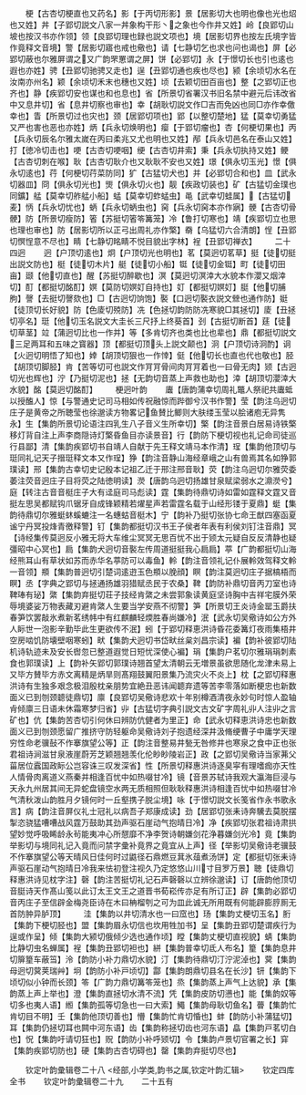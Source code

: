 <!-- { "loadSidebar": true } -->
　　梗【古杏切梗直也又药名】影【于丙切形影】景【居影切大也明也像也光也炤也又姓】丼【子郢切説文八家一丼象构干形丶之象也今作井又姓】岭【良郢切山坡也按汉书亦作领】领【良郢切理也録也説文项也】境【居影切界也按左氏境字皆作竟释文音境】警【居影切寤也戒也儆也】请【七静切乞也求也问也谒也】屏【必郢切蔽也尔雅屏谓之又广韵罘罳谓之屏】饼【必郢切】永【于憬切长也引也逺也遐也亦姓】骋【丑郢切驰骋又走也】逞【丑郢切通也疾也尽也】颍【余顷切水名在汝南亦州名】颖【余顷切禾末也穗也又姓】顷【去颖切田百亩也】整【之郢切正也齐也】静【疾郢切安也谋也和也息也】省【所景切省署汉书旧名禁中避元后讳改省中又息井切】省【息井切察也审也】幸【胡耿切説文作□吉而免凶也同□亦作幸儌幸也】眚【所景切过也灾也】颈【居郢切项也】郢【以整切楚地】猛【莫幸切勇猛又严也害也恶也亦姓】炳【兵永切焕明也】瘿【于郢切瘤也】杏【何梗切果也】丙【兵永切辰名尔雅太嵗在丙曰柔兆又尤也明也又姓】邴【兵永切邑名在泰山又姓】打【徳冷切击也】哽【古杏切哽咽】绠【古杏切井索】秉【兵永切执持又姓】鲠【古杏切刺在喉】耿【古杏切耿介也又耿耿不安也又姓】璟【俱永切玉光】憬【俱永切逺也】荇【何梗切荇菜防同】犷【古猛切犬也】并【必郢切合和也】皿【武永切器皿】冏【俱永切光也】煚【俱永切火也】靓【疾政切装也】矿【古猛切金璞也同鑛】艋【莫幸切舴艋小船】蜢【莫幸切蚱蜢虫】黾【武幸切蛙属】【古猛切麦】怲【兵永切忧也】蛃【兵永切蛃虫也】窉【兵永切窉本亦作寎】骾【古杏切骨骾】防【所景切瘦防】箵【苏挺切箵笭篝笼】冷【鲁打切寒也】靖【疾郢切立也思也理也审也】防【居影切所以正弓出周礼亦作檠】奣【乌猛切六合清朗】悜【丑郢切慏悜意不尽也】睛【七静切眳睛不悦目貌出字林】裎【丑郢切禅衣】
　　二十四迥
　　迥【户顶切逺也】炯【户顶切光也明也】茗【莫迥切茗草】挺【徒切挺出説文防也】梃【徒切木片】艇【徒切小船】铤【徒切金铤】町【徒切田亩】颋【他切直也】醒【苏挺切醉歇也】溟【莫迥切溟涬大水貌本作瀴又烟涬切】酊【都挺切酩酊】嫇【莫防切嫇奵自持也】奵【都挺切嫇奵】脡【他切脯朐】謦【去挺切謦欬也】□【古迥切饷饱】褧【口迥切褧衣説文檾也通作防】娗【徒顶切长好貌】防【色庱切殑防】冼【色拯切韵防防冼寒貌□其拯切】庱【丑拯切亭名】珽【他切玉名説文大圭长三尺抒上终葵首】刭【古挺切断首】莛【徒切草茎】竝【蒲迥切比也一作并】等【多肯切齐也类也比也辈也】鼎【都挺切説文三足两耳和五味之寳器】顶【都挺切顶头上説文颠也】泂【户顶切诗泂酌】诇【火迥切明悟了知也】婞【胡顶切狠也一作悻】侹【他切长也直也代也敬也】胫【胡顶切脚胫】肯【苦等切可也説文作肎肎骨间肉肎肎着也一曰骨无肉】颎【古迥切光也辉也】泞【乃挺切泥也】拯【无韵切音蒸上声救也助也】涬【胡顶切瀴涬大水貌】酩【莫迥切酩酊】
　　梗迥叶韵
　　蠯【唐韵蒲幸切周礼鼈人祭祀共蠯蚳以授醢人】惊【与警通史记司马相如传祝融惊而跸御兮汉书作警】莹【韵注乌迥切庄子是黄帝之所聴莹也徐邈读方物畧记鱼賛比鲫则大肤缕玉莹以脍诸庖无异隽永】生【集韵所景切论语注四乳生八子音义生所幸切】檠【韵注音景白居易诗铁檠移灯背自注上声李商隠诗灯檠昏鱼目亦读景音】行【韵防下梗切视也礼记命司徒巡行县鄙】清【集韵疾郢切书自靖人自献于先王释文靖马本作清】珵【集韵他顶切与珽同礼记天子搢珽释文本又作珵】狰【韵注音静山海经章峨之山有兽焉其名如狰郭璞读】邢【集韵古幸切史记殷本记祖乙迁于邢注邢音耿】荧【韵注乌迥切尔雅荧委萎注荧音迥庄子目将荧之陆徳明读】濙【唐韵乌迥切扬雄甘泉赋梁弱水之濎濙兮】庭【转注古音音梃庄子大有迳庭司马彪读】霆【集韵待鼎切诗如雷如霆释文霆又音挺左思吴都赋钩爪锯牙自成锋颖精若燿星声若雷霆名载于山经形镂于夏鼎】蜓【集韵待鼎切尔雅蜓蚞螇螰注一名蟪蛄音梃木】宁【韵补乃挺切张协七命王猷四塞函夏谧宁丹冥投烽青徼释警】钉【集韵都挺切汉书王子侯者年表有利侯刘钉注音鼎】冥【诗经集传莫迥反小雅无将大车维尘冥冥无思百忧不出于颎太元疑自反反清静也疑彊昭中心冥也】扃【集韵犬迥切音褧左传周道挺挺我心扃扃】葶【广韵都挺切山海经熊耳山有草状如苏而赤华名葶防可以毒鱼】軨【韵注音领礼记仆展軨效驾释文軨一音领】頩【集韵普迥切引楚词逺逰玉色頩以脕顔】瞑【韵注莫迥切庄子据槁梧而瞑】丞【字典之郢切与拯通扬雄羽猎赋丞民于农桑】鞞【韵防补鼎切音丙刀室也诗鞞琫有珌】綮【集韵弃挺切荘子技经肯綮之未尝郭象读黄庭坚诗胸中吉祥宅膜外荣辱境婆娑万物表藏刃避肯綮人生要当学安燕不彻警】笋【所景切王炎诗金罂玉爵扶春笋饮罢敲氷煮新茗绣帏中有红麒麟轻煗胜春尚嫌冷】泯【武永切吴儆诗如公方外人眎世一泡影辛勤毕此生更欲传不泯】蚓【于郢切释恵洪诗昏花委篝灯夜雨集梧井空房啮饥防壊壁咽寒蚓】畎【集韵犬迥切书岱畎丝枲刘昌宗读】褊【韵补彼郢切陆机诗轨迹未及安长辔忽已整道遐觉日短忧深使心褊】琄【集韵户茗切尔雅琄琄刺素食也郭璞读】上【韵补矢郢切郭璞诗翘首望太清朝云无増景虽欲思随化龙津未易上又毕方賛毕方赤文离精是炳旱则髙翔鼓翼阳景集乃流灾火不炎上】枕【之郢切释惠洪诗有生独多艰念极泪殷枕亲朋势宜絶丑恶讳闻聼弃遗等苦李零落如断梗忠也新数面义已到刎颈聼徒鼎切】廪【良郢切吴儆诗悲欢十年别樽酒清夜永妙句时惊人盈轴肻倾廪三日语未休霜寒梦归省】丱【古猛切字典引説文古文矿字周礼丱人注丱之言矿也】伉【集韵苦杏切引何休曰辨防伉健者为里正】命【武永切释恵洪诗忠也新数面义已到刎颈愿留广推挤守防轻躯命吴儆诗刘子抱遗经深井汲脩绠曹子中庸学天理穷性命老骥鼔不作搴旗望公等】正【韵注音整易井甃无咎修井也寒泉之食中正也张君祖诗涧滋甘泉液崖蔚芳芝颖翘翘羡化伦眇眇陵岩正】政【之郢切吴儆诗当家茀父菑居位蠧国政眎公岂容诛三叹发深省】性【所景切释惠洪诗逐臭寜有理嗜痂亦天性人情骨肉离道义燕秦并相逢百忧中如热啜甘冷】镜【音景苏轼诗我观大瀛海巨浸与天永九州居其间无异蛇盘镜空水两无质相照但耿耿释惠洪诗相逢百忧中如热啜甘冷气清秋泼山韵胜月夕镜何时一丘壑携子脱尘境】咏【于憬切説文长笺省作永书歌永言】病【韵注音屏仪礼士冠礼以病吾子郑康成读】劲【居郢切张耒诗奔驣去莫脱摆掣恣骁猛嘈嘈战风霆万鼓助其劲声驱石崖动气抱晴日冷】净【疾郢切张君祖诗肃拱望妙觉呼吸睎龄永茍能夷冲心所憇靡不净李贺诗朝嫌剑花浄暮嫌剑光冷】竟【集韵举影切与境同礼记入竟而问禁字彚补竟界之竟宜从上声】径【举影切吴儆诗老骥鼓不作搴旗望公等天晴风日佳何时过鼪径石鼎燃豆萁氷葅煮汤饼】定【都挺切张耒诗声驱石崖动气抱晴日冷我来怯初登注视久乃定悠悠山川寸目罗万景】聴【徒鼎切释惠洪诗见枕字注】磬【韵注苦挺切礼记石声磬磬以立辨徐邈读】订【唐韵他顶切音脡诗天作髙山笺以此订太王文王之道晋书荀崧传亦足有所订正】辟【集韵必郢切音丙庄子至信辟金梅尧臣诗在木曰柟榴刳之可为皿此诚无所用既有何能辟膨脝厠无首防肿异胪顶】
　　洼【集韵以井切清水也一曰窊也】玚【集韵丈梗切玉名】胻【集韵下梗切胫也】盟【集韵眉永切信也坎用牲加书】呈【集韵丑郢切楚谓疾行为逞或作呈】倾【集韵大颍切俄倾少选也通作顷】瞠【集韵丈梗切直视貌】蜻【集韵比静切虫名蝉属】裎【集韵丑郢切袒也】絣【集韵普幸切氐人布名】篂【集韵息井切箳篂车蔽筜】泠【韵防小补力鼎切水貌】汀【集韵待鼎切汀泞泥淖也】蓂【集韵母迥切蓂荚瑞艸】坰【韵防小补戸顷切】酃【集韵朗鼎切县名在长沙】钘【集韵下顷切似小钟而长颈】笭【广韵力鼎切篝笭笼也】烝【集韵蒸上声气上达貌】承【集韵蒸上声上举也】澄【集韵直拯切水清不流】凭【集韵皮防切懑也】能【集韵奴等切多也夷人语】縆【集韵孤等切急也一曰大索】鱦【集韵母耿切鱼名】瞢【集韵忙肯切目不明】壬【集韵他顶切善也】懵【集韵忙肯切惛也】蚌【韵防小补蒲猛切】耳【集韵仍拯切耳也闗中河东语】齿【集韵称拯切齿也河东语】皛【集韵戸茗切白也】怳【集韵吁请切狂也】贶【韵防小补呼颎切】令【集韵卢景切官署之长】穽【集韵疾郢切防也】硬【集韵古杏切碍也】罄【集韵弃挺切尽也】











　　钦定叶韵彚辑卷二十八
<经部,小学类,韵书之属,钦定叶韵汇辑>
　　钦定四库全书
　　钦定叶韵彚辑卷二十九
　　二十五有
